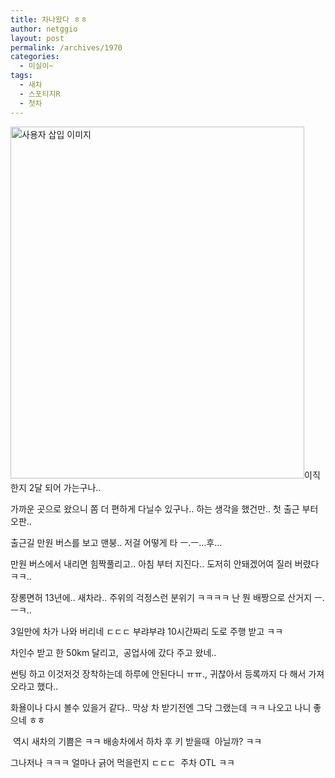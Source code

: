 ```yaml
---
title: 차나왔다 ㅎㅎ
author: netggio
layout: post
permalink: /archives/1970
categories:
  - 미실이~
tags:
  - 새차
  - 스포티지R
  - 첫차
---
```

<img src="http://netggio.pe.kr/wp-content/uploads/1/8279525303.jpg" class="aligncenter" width="470" height="563" alt="사용자 삽입 이미지" />이직 한지 2달 되어 가는구나.. 

가까운 곳으로 왔으니 쫌 더 편하게 다닐수 있구나.. 하는 생각을 했건만.. 첫 출근 부터 오판..

출근길 만원 버스를 보고 맨붕.. 저걸 어떻게 타 ㅡ.ㅡ&#8230;후&#8230; 

만원 버스에서 내리면 힘짝풀리고.. 아침 부터 지진다.. 도저히 안돼겠어여 질러 버렸다 ㅋㅋ.. &nbsp;

장롱면허 13년에.. 새차라.. 주위의 걱정스런 분위기 ㅋㅋㅋㅋ 난 뭔 배짱으로 산거지 ㅡ.ㅡㅋ..

3일만에 차가 나와 버리네 ㄷㄷㄷ 부랴부랴 10시간짜리 도로 주행 받고 ㅋㅋ

차인수 받고 한 50km 달리고, &nbsp;공업사에 갔다 주고 왔네..

썬팅 하고 이것저것 장착하는데 하루에 안된다니 ㅠㅠ., 귀찮아서 등록까지 다 해서 가져 오라고 했다..

화욜이나 다시 볼수 있을거 같다.. 막상 차 받기전엔 그닥 그랬는데 ㅋㅋ 나오고 나니 좋으네 ㅎㅎ

&nbsp;역시 새차의 기쁨은 ㅋㅋ 배송차에서 하차 후 키 받을때 &nbsp;아닐까? ㅋㅋ

그나저나 ㅋㅋㅋ 얼마나 긁어 먹을런지 ㄷㄷㄷ&nbsp; 주차 OTL ㅋㅋ